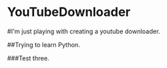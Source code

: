 # YouTubeDownloader

#I'm just playing with creating a youtube downloader.

##Trying to learn Python.

###Test three.



